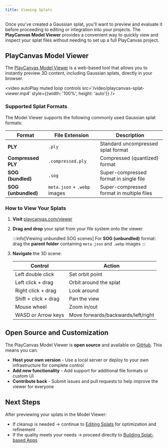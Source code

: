 ```yaml
---
title: Viewing Splats
---
```


Once you've created a Gaussian splat, you'll want to preview and evaluate it before proceeding to editing or integration into your projects. The **PlayCanvas Model Viewer** provides a convenient way to quickly view and inspect your splat files without needing to set up a full PlayCanvas project.

## PlayCanvas Model Viewer

The [PlayCanvas Model Viewer](https://playcanvas.com/viewer) is a web-based tool that allows you to instantly preview 3D content, including Gaussian splats, directly in your browser.

<video autoPlay muted loop controls src='/video/playcanvas-splat-viewer.mp4' style={{width: '100%', height: 'auto'}} />

### Supported Splat Formats

The Model Viewer supports the following commonly used Gaussian splat formats:

| Format | File Extension | Description |
|--------|----------------|-------------|
| **PLY** | `.ply` | Standard uncompressed splat format |
| **Compressed PLY** | `.compressed.ply` | Compressed (quantized) format |
| **SOG (bundled)** | `.sog` | Super-compressed format in single file |
| **SOG (unbundled)** | `meta.json` + `.webp` images | Super-compressed format in multiple files |

### How to View Your Splats

1. **Visit** [playcanvas.com/viewer](https://playcanvas.com/viewer)
2. **Drag and drop** your splat from your file system onto the viewer

   :::info[Viewing unbundled SOG scenes]
   For **SOG (unbundled)** format: drag the **parent folder** containing `meta.json` and `.webp` images
   :::
3. **Navigate** the 3D scene:

   | Control | Action |
   |---------|--------|
   | Left double click | Set orbit point |
   | Left click + drag | Orbit around the splat |
   | Right click + drag | Look around |
   | Shift + click + drag | Pan the view |
   | Mouse wheel | Zoom in/out |
   | WASD or Arrow keys | Move forwards/backwards/left/right |

## Open Source and Customization

The PlayCanvas Model Viewer is **open source** and available on [GitHub](https://github.com/playcanvas/model-viewer). This means you can:

- **Host your own version** - Use a local server or deploy to your own infrastructure for complete control
- **Add new functionality** - Add support for additional file formats or custom UI
- **Contribute back** - Submit issues and pull requests to help improve the viewer for everyone

## Next Steps

After previewing your splats in the Model Viewer:

- If cleanup is needed → continue to [Editing Splats](../editing) for optimization and refinement
- If the quality meets your needs → proceed directly to [Building Splat-based Apps](../building)
